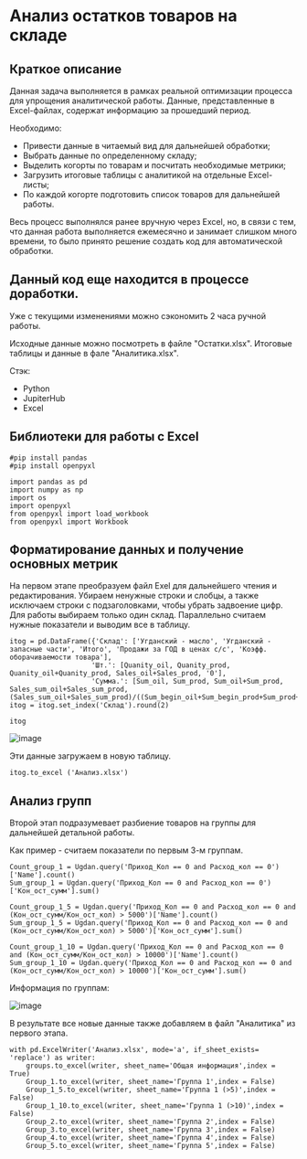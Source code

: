 # Анализ остатков товаров на складе

## Краткое описание
Данная задача выполняется в рамках реальной оптимизации процесса для упрощения аналитической работы. Данные, представленные в Excel-файлах, содержат информацию за прошедший период.

Необходимо:
- Привести данные в читаемый вид для дальнейшей обработки;
- Выбрать данные по определенному складу;
- Выделить когорты по товарам и посчитать необходимые метрики;
- Загрузить итоговые таблицы с аналитикой на отдельные Excel-листы;
- По каждой когорте подготовить список товаров для дальнейшей работы.

Весь процесс выполнялся ранее вручную через Excel, но, в связи с тем, что данная работа выполняется ежемесячно и занимает слишком много времени, то было принято решение создать код для автоматической обработки.

## Данный код еще находится в процессе доработки. 
Уже с текущими изменениями можно сэкономить 2 часа ручной работы.

Исходные данные можно посмотреть в файле "Остатки.xlsx". Итоговые таблицы и данные в фале "Аналитика.xlsx".

Стэк:

- Python
- JupiterHub
- Excel

## Библиотеки для работы с Excel

```
#pip install pandas
#pip install openpyxl

import pandas as pd
import numpy as np
import os
import openpyxl
from openpyxl import load_workbook
from openpyxl import Workbook
```

## Форматирование данных и получение основных метрик

На первом этапе преобразуем файл Exel для дальнейшего чтения и редактирования. Убираем ненужные строки и слобцы, а также исключаем строки с подзаголовками, чтобы убрать задвоение цифр.
Для работы выбираем только один склад. Параллельно считаем нужные показатели и выводим все в таблицу.

```
itog = pd.DataFrame({'Склад': ['Угданский - масло', 'Угданский - запасные части', 'Итого', 'Продажи за ГОД в ценах с/с', 'Коэфф. оборачиваемости товара'], 
                    'Шт.': [Quanity_oil, Quanity_prod, Quanity_oil+Quanity_prod, Sales_oil+Sales_prod, '0'], 
                    'Сумма.': [Sum_oil, Sum_prod, Sum_oil+Sum_prod, Sales_sum_oil+Sales_sum_prod, (Sales_sum_oil+Sales_sum_prod)/((Sum_begin_oil+Sum_begin_prod+Sum_prod+Sum_oil)/2)]})
itog = itog.set_index('Склад').round(2)

itog
```
![image](https://user-images.githubusercontent.com/100629361/230099732-06dce5d6-a8a3-4e2b-85be-92a2efccc856.png)

Эти данные загружаем в новую таблицу.
```
itog.to_excel ('Анализ.xlsx')
```

## Анализ групп

Второй этап подразумевает разбиение товаров на группы для дальнейшей детальной работы.

Как пример - считаем показатели по первым 3-м группам.
```
Count_group_1 = Ugdan.query('Приход_Кол == 0 and Расход_кол == 0')['Name'].count()
Sum_group_1 = Ugdan.query('Приход_Кол == 0 and Расход_кол == 0')['Кон_ост_сумм'].sum()

Count_group_1_5 = Ugdan.query('Приход_Кол == 0 and Расход_кол == 0 and (Кон_ост_сумм/Кон_ост_кол) > 5000')['Name'].count()
Sum_group_1_5 = Ugdan.query('Приход_Кол == 0 and Расход_кол == 0 and (Кон_ост_сумм/Кон_ост_кол) > 5000')['Кон_ост_сумм'].sum()

Count_group_1_10 = Ugdan.query('Приход_Кол == 0 and Расход_кол == 0 and (Кон_ост_сумм/Кон_ост_кол) > 10000')['Name'].count()
Sum_group_1_10 = Ugdan.query('Приход_Кол == 0 and Расход_кол == 0 and (Кон_ост_сумм/Кон_ост_кол) > 10000')['Кон_ост_сумм'].sum()
```
Информация по группам:

![image](https://user-images.githubusercontent.com/100629361/230100594-7077a15d-0271-467f-ac62-cb97b77609b7.png)

В результате все новые данные также добавляем в файл "Аналитика" из первого этапа.

```
with pd.ExcelWriter('Анализ.xlsx', mode='a', if_sheet_exists= 'replace') as writer:  
    groups.to_excel(writer, sheet_name='Общая информация',index = True)
    Group_1.to_excel(writer, sheet_name='Группа 1',index = False)
    Group_1_5.to_excel(writer, sheet_name='Группа 1 (>5)',index = False)
    Group_1_10.to_excel(writer, sheet_name='Группа 1 (>10)',index = False)
    Group_2.to_excel(writer, sheet_name='Группа 2',index = False)
    Group_3.to_excel(writer, sheet_name='Группа 3',index = False)
    Group_4.to_excel(writer, sheet_name='Группа 4',index = False)
    Group_5.to_excel(writer, sheet_name='Группа 5',index = False)
```
